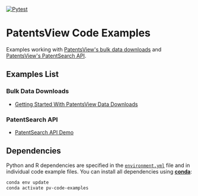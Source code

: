[![Pytest](https://github.com/PatentsView/PatentsView-Code-Snippets/actions/workflows/pytest.yml/badge.svg)](https://github.com/PatentsView/PatentsView-Code-Snippets/actions/workflows/pytest.yml)

# PatentsView Code Examples

Examples working with [PatentsView's bulk data downloads](https://patentsview.org/download/data-download-tables) and [PatentsView's PatentSearch API](https://search.patentsview.org/docs/2024/11/06/2.2-release).

## Examples List

### Bulk Data Downloads
- [Getting Started With PatentsView Data Downloads](data-downloads/0-getting-started.ipynb)

### PatentSearch API
- [PatentSearch API Demo](patentsearch/0-patentsearch-api-demo.ipynb)
  
## Dependencies

Python and R dependencies are specified in the [`environment.yml`](environment.yml) file and in individual code example files. You can install all dependencies using [**conda**](https://docs.conda.io/projects/conda/en/latest/index.html):
```sh
conda env update
conda activate pv-code-examples
```